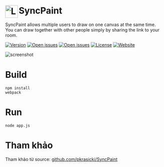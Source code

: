 # SyncPaint <img align="left" src="public/img/logo.png?raw=true" alt="Logo" width="40" height="40">

SyncPaint allows multiple users to draw on one canvas at the same time. You can draw together with other people simply by sharing the link to your room.

[![Version](https://img.shields.io/github/package-json/v/pkrasicki/SyncPaint?color=green&style=for-the-badge)](https://github.com/pkrasicki/SyncPaint/releases)
[![Open issues](https://img.shields.io/github/stars/pkrasicki/SyncPaint?style=for-the-badge)](https://github.com/pkrasicki/SyncPaint/stargazers)
[![Open issues](https://img.shields.io/github/issues/pkrasicki/SyncPaint?style=for-the-badge)](https://github.com/pkrasicki/SyncPaint/issues)
[![License](https://img.shields.io/github/license/pkrasicki/SyncPaint?style=for-the-badge)](https://github.com/pkrasicki/SyncPaint/blob/master/LICENSE)
[![Website](https://img.shields.io/website?down_message=offline&style=for-the-badge&up_message=online&url=https%3A%2F%2Fsyncpaint.com)](https://syncpaint.com)

![screenshot](screenshot.png?raw=true)
# Build
```
npm install
webpack
```
# Run
```
node app.js
```
# Tham khảo
Tham khảo từ source: [github.com/pkrasicki/SyncPaint](https://github.com/pkrasicki/SyncPaint)
